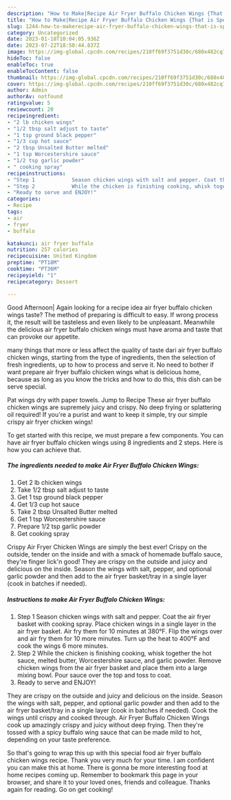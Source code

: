 ```yaml
---
description: "How to Make|Recipe Air Fryer Buffalo Chicken Wings {That is Special"
title: "How to Make|Recipe Air Fryer Buffalo Chicken Wings {That is Special"
slug: 1244-how-to-makerecipe-air-fryer-buffalo-chicken-wings-that-is-special
category: Uncategorized
date: 2023-01-18T10:04:05.936Z
date: 2023-07-22T18:50:44.837Z
image: https://img-global.cpcdn.com/recipes/210ff69f3751d30c/680x482cq70/air-fryer-buffalo-chicken-wings-recipe-main-photo.jpg
hideToc: false
enableToc: true
enableTocContent: false
thumbnail: https://img-global.cpcdn.com/recipes/210ff69f3751d30c/680x482cq70/air-fryer-buffalo-chicken-wings-recipe-main-photo.jpg
cover: https://img-global.cpcdn.com/recipes/210ff69f3751d30c/680x482cq70/air-fryer-buffalo-chicken-wings-recipe-main-photo.jpg
author: Admin
authorAv: notfound
ratingvalue: 5
reviewcount: 20
recipeingredient:
- "2 lb chicken wings"
- "1/2 tbsp salt adjust to taste"
- "1 tsp ground black pepper"
- "1/3 cup hot sauce"
- "2 tbsp Unsalted Butter melted"
- "1 tsp Worcestershire sauce"
- "1/2 tsp garlic powder"
- " cooking spray"
recipeinstructions:
- "Step 1            Season chicken wings with salt and pepper. Coat the air fryer basket with cooking spray. Place chicken wings in a single layer in the air fryer basket. Air fry them for 10 minutes at 380°F. Flip the wings over and air fry them for 10 more minutes. Turn up the heat to 400°F and cook the wings 6 more minutes."
- "Step 2            While the chicken is finishing cooking, whisk together the hot sauce, melted butter, Worcestershire sauce, and garlic powder. Remove chicken wings from the air fryer basket and place them into a large mixing bowl. Pour sauce over the top and toss to coat."
- "Ready to serve and ENJOY!"
categories:
- Recipe
tags:
- air
- fryer
- buffalo

katakunci: air fryer buffalo 
nutrition: 257 calories
recipecuisine: United Kingdom
preptime: "PT18M"
cooktime: "PT36M"
recipeyield: "1"
recipecategory: Dessert

---
```



Good Afternoon| Again looking for a recipe idea air fryer buffalo chicken wings taste? The method of preparing is difficult to easy. If wrong process it, the result will be tasteless and even likely to be unpleasant. Meanwhile the delicious air fryer buffalo chicken wings must have aroma and taste that can provoke our appetite.






many things that more or less affect the quality of taste dari air fryer buffalo chicken wings, starting from the type of ingredients, then the selection of fresh ingredients, up to how to process and serve it. No need to bother if want prepare air fryer buffalo chicken wings what is delicious home, because as long as you know the tricks and how to do this, this dish can be serve  special.


Pat wings dry with paper towels. Jump to Recipe These air fryer buffalo chicken wings are supremely juicy and crispy. No deep frying or splattering oil required! If you&#39;re a purist and want to keep it simple, try our simple crispy air fryer chicken wings!


To get started with this recipe, we must prepare a few components. You can have air fryer buffalo chicken wings using 8 ingredients and 2 steps. Here is how you can achieve that.

<!--inarticleads1-->

##### The ingredients needed to make Air Fryer Buffalo Chicken Wings:

1. Get 2 lb chicken wings
1. Take 1/2 tbsp salt adjust to taste
1. Get 1 tsp ground black pepper
1. Get 1/3 cup hot sauce
1. Take 2 tbsp Unsalted Butter melted
1. Get 1 tsp Worcestershire sauce
1. Prepare 1/2 tsp garlic powder
1. Get  cooking spray


Crispy Air Fryer Chicken Wings are simply the best ever! Crispy on the outside, tender on the inside and with a smack of homemade buffalo sauce, they&#39;re finger lick&#39;n good! They are crispy on the outside and juicy and delicious on the inside. Season the wings with salt, pepper, and optional garlic powder and then add to the air fryer basket/tray in a single layer (cook in batches if needed). 

<!--inarticleads2-->

##### Instructions to make Air Fryer Buffalo Chicken Wings:

1. Step 1            Season chicken wings with salt and pepper. Coat the air fryer basket with cooking spray. Place chicken wings in a single layer in the air fryer basket. Air fry them for 10 minutes at 380°F. Flip the wings over and air fry them for 10 more minutes. Turn up the heat to 400°F and cook the wings 6 more minutes.
1. Step 2            While the chicken is finishing cooking, whisk together the hot sauce, melted butter, Worcestershire sauce, and garlic powder. Remove chicken wings from the air fryer basket and place them into a large mixing bowl. Pour sauce over the top and toss to coat.
1. Ready to serve and ENJOY!

They are crispy on the outside and juicy and delicious on the inside. Season the wings with salt, pepper, and optional garlic powder and then add to the air fryer basket/tray in a single layer (cook in batches if needed). Cook the wings until crispy and cooked through. Air Fryer Buffalo Chicken Wings cook up amazingly crispy and juicy without deep frying. Then they&#39;re tossed with a spicy buffalo wing sauce that can be made mild to hot, depending on your taste preference. 

So that's going to wrap this up with this special food air fryer buffalo chicken wings recipe. Thank you very much for your time. I am confident you can make this at home. There is gonna be more interesting food at home recipes coming up. Remember to bookmark this page in your browser, and share it to your loved ones, friends and colleague. Thanks again for reading. Go on get cooking!
